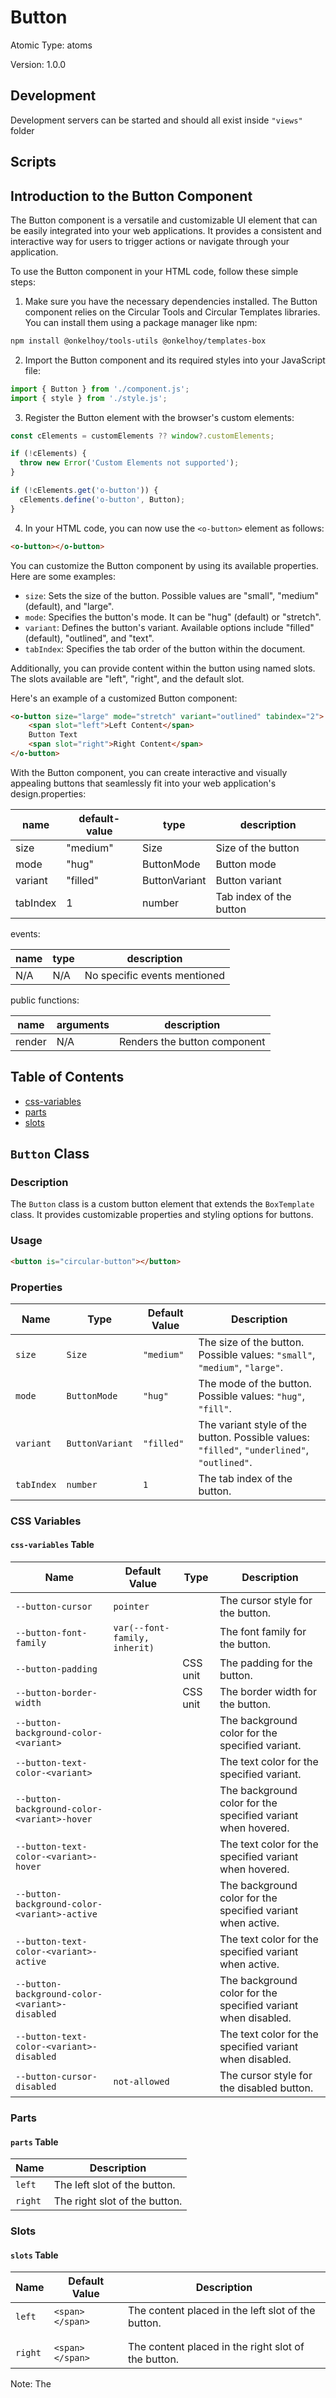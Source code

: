 # Button

Atomic Type: atoms

Version: 1.0.0

## Development 
Development servers can be started and should all exist inside `"views"` folder

## Scripts 
## Introduction to the Button Component

The Button component is a versatile and customizable UI element that can be easily integrated into your web applications. It provides a consistent and interactive way for users to trigger actions or navigate through your application.

To use the Button component in your HTML code, follow these simple steps:

1. Make sure you have the necessary dependencies installed. The Button component relies on the Circular Tools and Circular Templates libraries. You can install them using a package manager like npm:

```bash
npm install @onkelhoy/tools-utils @onkelhoy/templates-box
```

2. Import the Button component and its required styles into your JavaScript file:

```javascript
import { Button } from './component.js';
import { style } from './style.js';
```

3. Register the Button element with the browser's custom elements:

```javascript
const cElements = customElements ?? window?.customElements;

if (!cElements) {
  throw new Error('Custom Elements not supported');
}

if (!cElements.get('o-button')) {
  cElements.define('o-button', Button);
}
```

4. In your HTML code, you can now use the `<o-button>` element as follows:

```html
<o-button></o-button>
```

You can customize the Button component by using its available properties. Here are some examples:

- `size`: Sets the size of the button. Possible values are "small", "medium" (default), and "large".
- `mode`: Specifies the button's mode. It can be "hug" (default) or "stretch".
- `variant`: Defines the button's variant. Available options include "filled" (default), "outlined", and "text".
- `tabIndex`: Specifies the tab order of the button within the document.

Additionally, you can provide content within the button using named slots. The slots available are "left", "right", and the default slot.

Here's an example of a customized Button component:

```html
<o-button size="large" mode="stretch" variant="outlined" tabindex="2">
    <span slot="left">Left Content</span>
    Button Text
    <span slot="right">Right Content</span>
</o-button>
```

With the Button component, you can create interactive and visually appealing buttons that seamlessly fit into your web application's design.properties:

| name    | default-value | type           | description                  |
|---------|---------------|----------------|------------------------------|
| size    | "medium"      | Size           | Size of the button           |
| mode    | "hug"         | ButtonMode     | Button mode                  |
| variant | "filled"      | ButtonVariant  | Button variant               |
| tabIndex| 1             | number         | Tab index of the button      |


events:

| name   | type                          | description                   |
|--------|-------------------------------|-------------------------------|
| N/A    | N/A                           | No specific events mentioned  |


public functions:

| name   | arguments                          | description                    |
|--------|-----------------------------------|--------------------------------|
| render | N/A                               | Renders the button component   |# Documentation

## Table of Contents
- [css-variables](#css-variables)
- [parts](#parts)
- [slots](#slots)

## `Button` Class

### Description
The `Button` class is a custom button element that extends the `BoxTemplate` class. It provides customizable properties and styling options for buttons.

### Usage
```html
<button is="circular-button"></button>
```

### Properties
| Name      | Type           | Default Value | Description                                                      |
| --------- | -------------- | ------------- | ---------------------------------------------------------------- |
| `size`    | `Size`         | `"medium"`    | The size of the button. Possible values: `"small"`, `"medium"`, `"large"`. |
| `mode`    | `ButtonMode`   | `"hug"`       | The mode of the button. Possible values: `"hug"`, `"fill"`.      |
| `variant` | `ButtonVariant`| `"filled"`    | The variant style of the button. Possible values: `"filled"`, `"underlined"`, `"outlined"`. |
| `tabIndex`| `number`       | `1`           | The tab index of the button.                                     |

### CSS Variables
#### `css-variables` Table
| Name                 | Default Value | Type          | Description                                               |
| -------------------- | ------------- | ------------- | --------------------------------------------------------- |
| `--button-cursor`    | `pointer`     |               | The cursor style for the button.                          |
| `--button-font-family`| `var(--font-family, inherit)`|       | The font family for the button.                      |
| `--button-padding`   |               | CSS unit      | The padding for the button.                                |
| `--button-border-width` |          | CSS unit      | The border width for the button.                           |
| `--button-background-color-<variant>` |  |           | The background color for the specified variant.           |
| `--button-text-color-<variant>` |        |               | The text color for the specified variant.                 |
| `--button-background-color-<variant>-hover` | |         | The background color for the specified variant when hovered.   |
| `--button-text-color-<variant>-hover` |   |              | The text color for the specified variant when hovered.         |
| `--button-background-color-<variant>-active` | |      | The background color for the specified variant when active.    |
| `--button-text-color-<variant>-active` |    |             | The text color for the specified variant when active.          |
| `--button-background-color-<variant>-disabled` | |   | The background color for the specified variant when disabled.  |
| `--button-text-color-<variant>-disabled` |  |              | The text color for the specified variant when disabled.        |
| `--button-cursor-disabled` | `not-allowed` |            | The cursor style for the disabled button.                   |

### Parts
#### `parts` Table
| Name | Description |
| ---- | ----------- |
| `left` | The left slot of the button. |
| `right` | The right slot of the button. |

### Slots
#### `slots` Table
| Name | Default Value | Description |
| ---- | ------------- | ----------- |
| `left` | `<span> </span>` | The content placed in the left slot of the button. |
|        |               | 
|        |               | 
| `right` | `<span> </span>` | The content placed in the right slot of the button. |

Note: The